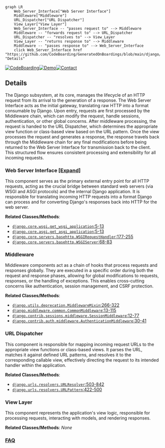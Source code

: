 ```mermaid
graph LR
    Web_Server_Interface["Web Server Interface"]
    Middleware["Middleware"]
    URL_Dispatcher["URL Dispatcher"]
    View_Layer["View Layer"]
    Web_Server_Interface -- "passes request to" --> Middleware
    Middleware -- "forwards request to" --> URL_Dispatcher
    URL_Dispatcher -- "resolves to" --> View_Layer
    View_Layer -- "returns response to" --> Middleware
    Middleware -- "passes response to" --> Web_Server_Interface
    click Web_Server_Interface href "https://github.com/CodeBoarding/GeneratedOnBoardings/blob/main/django/Web_Server_Interface.md" "Details"
```

[![CodeBoarding](https://img.shields.io/badge/Generated%20by-CodeBoarding-9cf?style=flat-square)](https://github.com/CodeBoarding/GeneratedOnBoardings)[![Demo](https://img.shields.io/badge/Try%20our-Demo-blue?style=flat-square)](https://www.codeboarding.org/demo)[![Contact](https://img.shields.io/badge/Contact%20us%20-%20contact@codeboarding.org-lightgrey?style=flat-square)](mailto:contact@codeboarding.org)

## Details

The Django subsystem, at its core, manages the lifecycle of an HTTP request from its arrival to the generation of a response. The Web Server Interface acts as the initial gateway, translating raw HTTP into a format consumable by Django. Upon entry, requests are first processed by the Middleware chain, which can modify the request, handle sessions, authentication, or other global concerns. After middleware processing, the request is handed to the URL Dispatcher, which determines the appropriate view function or class-based view based on the URL pattern. Once the view processes the request and generates a response, the response travels back through the Middleware chain for any final modifications before being returned to the Web Server Interface for transmission back to the client. This structured flow ensures consistent processing and extensibility for all incoming requests.

### Web Server Interface [[Expand]](./Web_Server_Interface.md)
This component serves as the primary external entry point for all HTTP requests, acting as the crucial bridge between standard web servers (via WSGI and ASGI protocols) and the internal Django application. It is responsible for translating incoming HTTP requests into a format Django can process and for converting Django's responses back into HTTP for the web server.


**Related Classes/Methods**:

- <a href="https://github.com/django/django/blob/main/django/core/wsgi.py#L5-L13" target="_blank" rel="noopener noreferrer">`django.core.wsgi.get_wsgi_application`:5-13</a>
- <a href="https://github.com/django/django/blob/main/django/core/asgi.py#L5-L13" target="_blank" rel="noopener noreferrer">`django.core.asgi.get_asgi_application`:5-13</a>
- <a href="https://github.com/django/django/blob/main/django/core/servers/basehttp.py#L177-L255" target="_blank" rel="noopener noreferrer">`django.core.servers.basehttp.WSGIRequestHandler`:177-255</a>
- <a href="https://github.com/django/django/blob/main/django/core/servers/basehttp.py#L68-L83" target="_blank" rel="noopener noreferrer">`django.core.servers.basehttp.WSGIServer`:68-83</a>


### Middleware
Middleware components act as a chain of hooks that process requests and responses globally. They are executed in a specific order during both the request and response phases, allowing for global modifications to requests, responses, or the handling of exceptions. This enables cross-cutting concerns like authentication, session management, and CSRF protection.


**Related Classes/Methods**:

- <a href="https://github.com/django/django/blob/main/django/utils/deprecation.py#L266-L322" target="_blank" rel="noopener noreferrer">`django.utils.deprecation.MiddlewareMixin`:266-322</a>
- <a href="https://github.com/django/django/blob/main/django/middleware/common.py#L13-L115" target="_blank" rel="noopener noreferrer">`django.middleware.common.CommonMiddleware`:13-115</a>
- <a href="https://github.com/django/django/blob/main/django/contrib/sessions/middleware.py#L12-L77" target="_blank" rel="noopener noreferrer">`django.contrib.sessions.middleware.SessionMiddleware`:12-77</a>
- <a href="https://github.com/django/django/blob/main/django/contrib/auth/middleware.py#L30-L41" target="_blank" rel="noopener noreferrer">`django.contrib.auth.middleware.AuthenticationMiddleware`:30-41</a>


### URL Dispatcher
This component is responsible for mapping incoming request URLs to the appropriate view functions or class-based views. It parses the URL, matches it against defined URL patterns, and resolves it to the corresponding callable view, effectively directing the request to its intended handler within the application.


**Related Classes/Methods**:

- <a href="https://github.com/django/django/blob/main/django/urls/resolvers.py#L503-L842" target="_blank" rel="noopener noreferrer">`django.urls.resolvers.URLResolver`:503-842</a>
- <a href="https://github.com/django/django/blob/main/django/urls/resolvers.py#L422-L500" target="_blank" rel="noopener noreferrer">`django.urls.resolvers.URLPattern`:422-500</a>


### View Layer
This component represents the application's view logic, responsible for processing requests, interacting with models, and rendering responses.


**Related Classes/Methods**: _None_



### [FAQ](https://github.com/CodeBoarding/GeneratedOnBoardings/tree/main?tab=readme-ov-file#faq)
